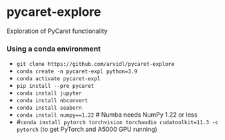 # pycaret-explore
Exploration of PyCaret functionality


### Using a conda environment

-  `git clone https://github.com/arvidl/pycaret-explore`
-  `conda create -n pycaret-expl python=3.9`
-  `conda activate pycaret-expl`
-  `pip install --pre pycaret` 
-  `conda install jupyter`
-  `conda install nbconvert`
-  `conda install seaborn`
-  `conda install numpy==1.22`   # Numba needs NumPy 1.22 or less
-  #`conda install pytorch torchvision torchaudio cudatoolkit=11.3 -c pytorch`   (to get PyTorch and A5000 GPU running)


